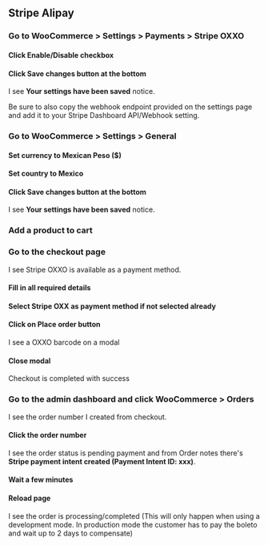 ## Stripe Alipay

### Go to WooCommerce > Settings > Payments > Stripe OXXO

#### Click Enable/Disable checkbox

#### Click Save changes button at the bottom

I see **Your settings have been saved** notice.

Be sure to also copy the webhook endpoint provided on the settings page and add it to your Stripe Dashboard API/Webhook setting.

### Go to WooCommerce > Settings > General

#### Set currency to Mexican Peso ($)

#### Set country to Mexico

#### Click Save changes button at the bottom

I see **Your settings have been saved** notice.

### Add a product to cart

### Go to the checkout page

I see Stripe OXXO is available as a payment method.

#### Fill in all required details

#### Select Stripe OXX as payment method if not selected already

#### Click on **Place order** button

I see a OXXO barcode on a modal

#### Close modal

Checkout is completed with success

### Go to the admin dashboard and click WooCommerce > Orders

I see the order number I created from checkout.

#### Click the order number

I see the order status is pending payment and from Order notes there's **Stripe payment intent created (Payment Intent ID: xxx)**.

#### Wait a few minutes

#### Reload page
I see the order is processing/completed (This will only happen when using a development mode. In production mode the customer has to pay the boleto and wait up to 2 days to compensate)
